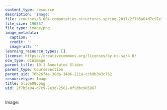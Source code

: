 ```yaml
---
content_type: resource
description: 'Image: '
file: /courses/6-004-computation-structures-spring-2017/2f7b5a04d7c97e3d25610f5dbc905867_Slide09.png
file_size: 196857
file_type: image/png
image_metadata:
  caption: ''
  credit: ''
  image-alt: ''
learning_resource_types: []
license: https://creativecommons.org/licenses/by-nc-sa/4.0/
ocw_type: OCWImage
parent_title: 10.1 Annotated Slides
parent_type: CourseSection
parent_uid: 76b26f4e-38da-1486-221a-ccb9b343c762
resourcetype: Image
title: Slide09.png
uid: 2f7b5a04-d7c9-7e3d-2561-0f5dbc905867
---
```

Image: 